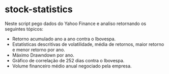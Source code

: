 # stock-statistics

Neste script pego dados do Yahoo Finance e analiso retornando os seguintes tópicos:

- Retorno acumulado ano a ano contra o Ibovespa.
- Estatísticas descritivas de volatilidade, média de retornos, maior retorno e menor retorno por ano.
- Máximo Drawndown por ano.
- Gráfico de correlação de 252 dias contra o Ibovespa.
- Volume financeiro médio anual negociado pela empresa. 
